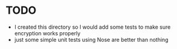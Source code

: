 # TODO

* I created this directory so I would add some tests to make sure encryption works properly
* just some simple unit tests using Nose are better than nothing

